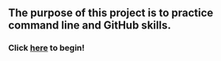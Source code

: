 ## The purpose of this project is to practice command line and GitHub skills.
### Click [here](home.md) to begin!